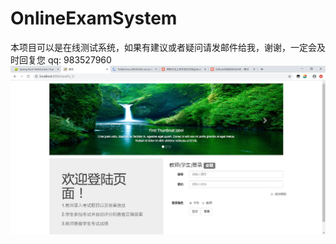 # OnlineExamSystem
本项目可以是在线测试系统，如果有建议或者疑问请发邮件给我，谢谢，一定会及时回复您
qq: 983527960
![image](https://github.com/Superman-code/OnlineExamSystem/raw/master/index.png)
